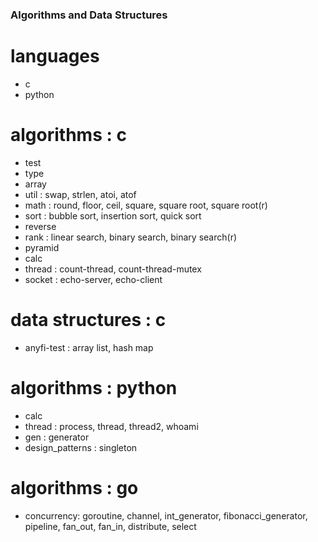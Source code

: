 ### Algorithms and Data Structures

# languages
  - c
  - python

# algorithms : c
  - test
  - type
  - array
  - util : swap, strlen, atoi, atof
  - math : round, floor, ceil, square, square root, square root(r) 
  - sort : bubble sort, insertion sort, quick sort
  - reverse
  - rank : linear search, binary search, binary search(r)
  - pyramid
  - calc
  - thread : count-thread, count-thread-mutex
  - socket : echo-server, echo-client

# data structures : c
  - anyfi-test : array list, hash map 

# algorithms : python
  - calc
  - thread : process, thread, thread2, whoami
  - gen : generator
  - design_patterns : singleton

# algorithms : go
  - concurrency: goroutine, channel, int_generator, fibonacci_generator, pipeline, fan_out, fan_in, distribute, select
